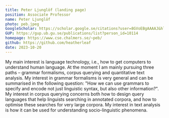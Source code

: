 ```yaml
---
title: Peter Ljunglöf (landing page)
position: Associate Professor
name: Peter Ljunglöf
photo: peb.jpeg
GoogleScholar: https://scholar.google.se/citations?user=8GVoEBgAAAAJ&hl=en
GUP: https://gup.ub.gu.se/publications/list?person_id=10114
homepage: https://www.cse.chalmers.se/~peb/
github: https://github.com/heatherleaf
date: 2023-10-20
---
```


My main interest is language technology, i.e., how to get computers to understand human language. At the moment I am mainly pursuing three paths – grammar formalisms, corpus querying and quantitative text analysis. My interest in grammar formalisms is very general and can be summarised in the following question: "How we can use grammars to specify and encode not just linguistic syntax, but also other information?". My interest in corpus querying concerns both how to design query languages that help linguists searching in annotated corpora, and how to optimise these searches for very large corpora. My interest in text analysis is how it can be used for understanding socio-linguistic phenomena.

